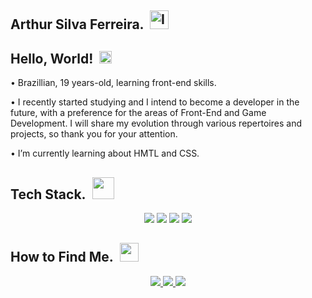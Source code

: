 ## Arthur Silva Ferreira. &nbsp;<img width="30" height="30" alt="Image" src="https://github.com/user-attachments/assets/be9d76ab-b348-48de-8b82-07b83b4711dd" />

## Hello, World!&nbsp;&nbsp;<img src="https://github.com/user-attachments/assets/97b1478f-dc9a-4fdb-be7d-7b3e2c2409d4" width=20px />

• Brazillian, 19 years-old, learning front-end skills.

• I recently started studying and I intend to become a developer in the future, with a preference for the areas of Front-End and Game Development. I will share my evolution through various repertoires and projects, so thank you for your attention.

• I’m currently learning about HMTL and CSS.

## Tech Stack.&nbsp;&nbsp;<img src="https://github.com/user-attachments/assets/d3406d38-308b-40d3-902f-b83c2e0509c4" width=35px />

<div align="center">
    <img src="https://img.shields.io/badge/-html-E34F26?logo=html5&logoColor=white&style=for-the-badge" />
    <img src="https://img.shields.io/badge/-css-1572B5?logo=css&logoColor=white&style=for-the-badge" />
    <img src="https://img.shields.io/badge/-javascript-F7DF1E?logo=javascript&logoColor=white&style=for-the-badge" />
    <img src="https://img.shields.io/badge/-python-4A4D4F?logo=python&logoColor=white&style=for-the-badge" />
</div>

## How to Find Me.&nbsp;&nbsp;<img src="https://github.com/user-attachments/assets/e32abccf-cbbf-4ba9-a13d-ef92594026ed" width=30px />

<div align="center">
    <a href="https://github.com/zaikkoo" target="_blank">
        <img src="https://img.shields.io/badge/-github-181717?logo=github&logoColor=white&style=for-the-badge">
    </a>
    <a href="mailto:arthursilvaferc@gmail.com" target="_blank">
        <img src="https://img.shields.io/badge/-gmail-EA4335?logo=gmail&logoColor=white&style=for-the-badge">
    </a>
        <a href="https://www.instagram.com/imarthurzk?igsh=MWI1dTFkcGlzZzlucA==" target="_blank">
        <img src="https://img.shields.io/badge/-instagram-FF0069?logo=instagram&logoColor=white&style=for-the-badge">
    </a>
</div>
